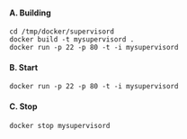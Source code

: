 #### A. Building
```
cd /tmp/docker/supervisord
docker build -t mysupervisord .
docker run -p 22 -p 80 -t -i mysupervisord
```

#### B. Start
```
docker run -p 22 -p 80 -t -i mysupervisord
```
#### C. Stop
```
docker stop mysupervisord
```
